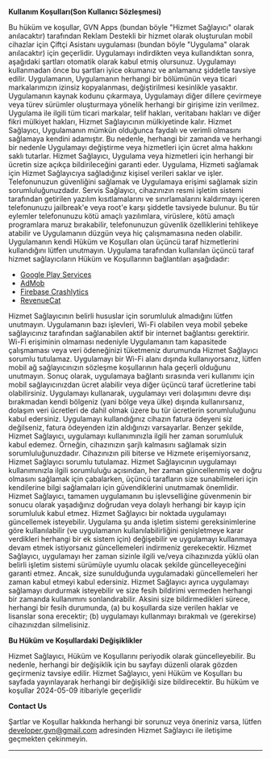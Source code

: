 **Kullanım Koşulları(Son Kullanıcı Sözleşmesi)**

Bu hüküm ve koşullar, GVN Apps (bundan böyle "Hizmet Sağlayıcı" olarak anılacaktır) tarafından Reklam Destekli bir hizmet olarak oluşturulan mobil cihazlar için Çiftçi Asistanı uygulaması (bundan böyle "Uygulama" olarak anılacaktır) için geçerlidir. 
Uygulamayı indirdikten veya kullandıktan sonra, aşağıdaki şartları otomatik olarak kabul etmiş olursunuz. 
Uygulamayı kullanmadan önce bu şartları iyice okumanız ve anlamanız şiddetle tavsiye edilir. 
Uygulamanın, Uygulamanın herhangi bir bölümünün veya ticari markalarımızın izinsiz kopyalanması, değiştirilmesi kesinlikle yasaktır. 
Uygulamanın kaynak kodunu çıkarmaya, Uygulamayı diğer dillere çevirmeye veya türev sürümler oluşturmaya yönelik herhangi bir girişime izin verilmez. 
Uygulama ile ilgili tüm ticari markalar, telif hakları, veritabanı hakları ve diğer fikri mülkiyet hakları, Hizmet Sağlayıcının mülkiyetinde kalır. 
Hizmet Sağlayıcı, Uygulamanın mümkün olduğunca faydalı ve verimli olmasını sağlamaya kendini adamıştır. 
Bu nedenle, herhangi bir zamanda ve herhangi bir nedenle Uygulamayı değiştirme veya hizmetleri için ücret alma hakkını saklı tutarlar. 
Hizmet Sağlayıcı, Uygulama veya hizmetleri için herhangi bir ücretin size açıkça bildirileceğini garanti eder. 
Uygulama, Hizmeti sağlamak için Hizmet Sağlayıcıya sağladığınız kişisel verileri saklar ve işler. 
Telefonunuzun güvenliğini sağlamak ve Uygulamaya erişimi sağlamak sizin sorumluluğunuzdadır. 
Servis Sağlayıcı, cihazınızın resmi işletim sistemi tarafından getirilen yazılım kısıtlamalarını ve sınırlamalarını kaldırmayı içeren telefonunuzu jailbreak'e veya root'e karşı şiddetle tavsiyede bulunur. 
Bu tür eylemler telefonunuzu kötü amaçlı yazılımlara, virüslere, kötü amaçlı programlara maruz bırakabilir, telefonunuzun güvenlik özelliklerini tehlikeye atabilir ve Uygulamanın düzgün veya hiç çalışmamasına neden olabilir. 
Uygulamanın kendi Hüküm ve Koşulları olan üçüncü taraf hizmetlerini kullandığını lütfen unutmayın. Uygulama tarafından kullanılan üçüncü taraf hizmet sağlayıcıların Hüküm ve Koşullarının bağlantıları aşağıdadır:

*   [Google Play Services](https://policies.google.com/terms)
*   [AdMob](https://developers.google.com/admob/terms)
*   [Firebase Crashlytics](https://firebase.google.com/terms/crashlytics)
*   [RevenueCat](https://www.revenuecat.com/terms)

Hizmet Sağlayıcının belirli hususlar için sorumluluk almadığını lütfen unutmayın. 
Uygulamanın bazı işlevleri, Wi-Fi olabilen veya mobil şebeke sağlayıcınız tarafından sağlanabilen aktif bir internet bağlantısı gerektirir. 
Wi-Fi erişiminin olmaması nedeniyle Uygulamanın tam kapasitede çalışmaması veya veri ödeneğinizi tüketmeniz durumunda Hizmet Sağlayıcı sorumlu tutulamaz. 
Uygulamayı bir Wi-Fi alanı dışında kullanıyorsanız, lütfen mobil ağ sağlayıcınızın sözleşme koşullarının hala geçerli olduğunu unutmayın. 
Sonuç olarak, uygulamaya bağlantı sırasında veri kullanımı için mobil sağlayıcınızdan ücret alabilir veya diğer üçüncü taraf ücretlerine tabi olabilirsiniz. 
Uygulamayı kullanarak, uygulamayı veri dolaşımını devre dışı bırakmadan kendi bölgeniz (yani bölge veya ülke) dışında kullanırsanız, dolaşım veri ücretleri de dahil olmak üzere bu tür ücretlerin sorumluluğunu kabul edersiniz. 
Uygulamayı kullandığınız cihazın fatura ödeyeni siz değilseniz, fatura ödeyenden izin aldığınızı varsayarlar. 
Benzer şekilde, Hizmet Sağlayıcı, uygulamayı kullanımınızla ilgili her zaman sorumluluk kabul edemez. 
Örneğin, cihazınızın şarjlı kalmasını sağlamak sizin sorumluluğunuzdadır. Cihazınızın pili biterse ve Hizmete erişemiyorsanız, Hizmet Sağlayıcı sorumlu tutulamaz. 
Hizmet Sağlayıcının uygulamayı kullanımınızla ilgili sorumluluğu açısından, her zaman güncellenmiş ve doğru olmasını sağlamak için çabalarken, üçüncü tarafların size sunabilmeleri için kendilerine bilgi sağlamaları için güvendiklerini unutmamak önemlidir. 
Hizmet Sağlayıcı, tamamen uygulamanın bu işlevselliğine güvenmenin bir sonucu olarak yaşadığınız doğrudan veya dolaylı herhangi bir kayıp için sorumluluk kabul etmez. 
Hizmet Sağlayıcı bir noktada uygulamayı güncellemek isteyebilir. 
Uygulama şu anda işletim sistemi gereksinimlerine göre kullanılabilir (ve uygulamanın kullanılabilirliğini genişletmeye karar verdikleri herhangi bir ek sistem için) değişebilir ve uygulamayı kullanmaya devam etmek istiyorsanız güncellemeleri indirmeniz gerekecektir. 
Hizmet Sağlayıcı, uygulamayı her zaman sizinle ilgili ve/veya cihazınızda yüklü olan belirli işletim sistemi sürümüyle uyumlu olacak şekilde güncelleyeceğini garanti etmez. 
Ancak, size sunulduğunda uygulamadaki güncellemeleri her zaman kabul etmeyi kabul edersiniz. 
Hizmet Sağlayıcı ayrıca uygulamayı sağlamayı durdurmak isteyebilir ve size fesih bildirimi vermeden herhangi bir zamanda kullanımını sonlandırabilir. 
Aksini size bildirmedikleri sürece, herhangi bir fesih durumunda, (a) bu koşullarda size verilen haklar ve lisanslar sona erecektir; (b) uygulamayı kullanmayı bırakmalı ve (gerekirse) cihazınızdan silmelisiniz.


**Bu Hüküm ve Koşullardaki Değişiklikler**

Hizmet Sağlayıcı, Hüküm ve Koşullarını periyodik olarak güncelleyebilir. 
Bu nedenle, herhangi bir değişiklik için bu sayfayı düzenli olarak gözden geçirmeniz tavsiye edilir. 
Hizmet Sağlayıcı, yeni Hüküm ve Koşulları bu sayfada yayınlayarak herhangi bir değişikliği size bildirecektir. 
Bu hüküm ve koşullar 2024-05-09 itibariyle geçerlidir

**Contact Us**

Şartlar ve Koşullar hakkında herhangi bir sorunuz veya öneriniz varsa, lütfen developer.gvn@gmail.com adresinden Hizmet Sağlayıcı ile iletişime geçmekten çekinmeyin.

* * *